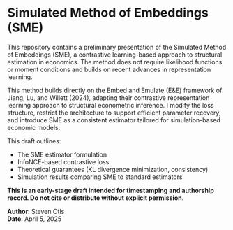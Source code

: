 # Simulated Method of Embeddings (SME)

This repository contains a preliminary presentation of the Simulated Method of Embeddings (SME), a contrastive learning-based approach to structural estimation in economics. The method does not require likelihood functions or moment conditions and builds on recent advances in representation learning.

This method builds directly on the Embed and Emulate (E&E) framework of Jiang, Lu, and Willett (2024), adapting their contrastive representation learning approach to structural econometric inference. I modify the loss structure, restrict the architecture to support efficient parameter recovery, and introduce SME as a consistent estimator tailored for simulation-based economic models.

This draft outlines:
- The SME estimator formulation
- InfoNCE-based contrastive loss
- Theoretical guarantees (KL divergence minimization, consistency)
- Simulation results comparing SME to standard estimators

**This is an early-stage draft intended for timestamping and authorship record. Do not cite or distribute without explicit permission.**

**Author**: Steven Otis  
**Date**: April 5, 2025
